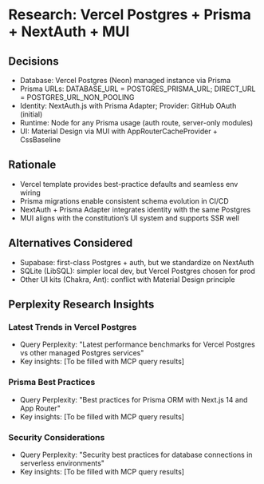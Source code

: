 # Research: Vercel Postgres + Prisma + NextAuth + MUI

## Decisions

- Database: Vercel Postgres (Neon) managed instance via Prisma
- Prisma URLs: DATABASE_URL = POSTGRES_PRISMA_URL; DIRECT_URL = POSTGRES_URL_NON_POOLING
- Identity: NextAuth.js with Prisma Adapter; Provider: GitHub OAuth (initial)
- Runtime: Node for any Prisma usage (auth route, server-only modules)
- UI: Material Design via MUI with AppRouterCacheProvider + CssBaseline

## Rationale

- Vercel template provides best-practice defaults and seamless env wiring
- Prisma migrations enable consistent schema evolution in CI/CD
- NextAuth + Prisma Adapter integrates identity with the same Postgres
- MUI aligns with the constitution’s UI system and supports SSR well

## Alternatives Considered

- Supabase: first-class Postgres + auth, but we standardize on NextAuth
- SQLite (LibSQL): simpler local dev, but Vercel Postgres chosen for prod
- Other UI kits (Chakra, Ant): conflict with Material Design principle

## Perplexity Research Insights

### Latest Trends in Vercel Postgres

- Query Perplexity: "Latest performance benchmarks for Vercel Postgres vs other managed Postgres
  services"
- Key insights: [To be filled with MCP query results]

### Prisma Best Practices

- Query Perplexity: "Best practices for Prisma ORM with Next.js 14 and App Router"
- Key insights: [To be filled with MCP query results]

### Security Considerations

- Query Perplexity: "Security best practices for database connections in serverless environments"
- Key insights: [To be filled with MCP query results]
